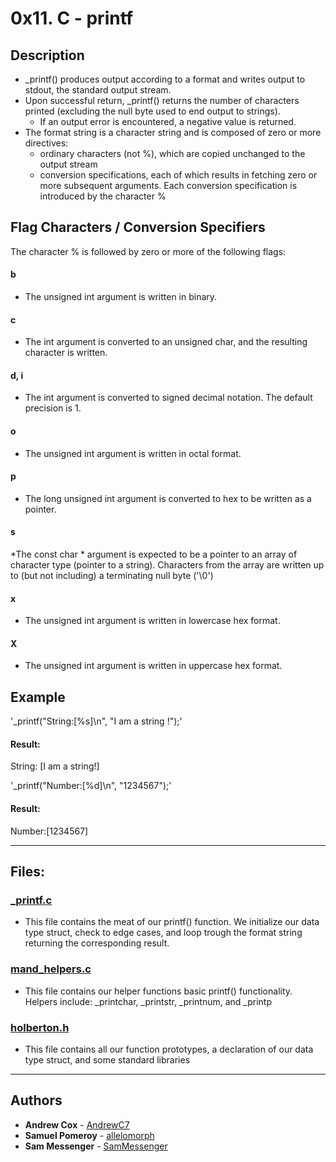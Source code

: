 # 0x11. C - printf

## Description
* _printf() produces output according to a format and writes output to stdout, the standard output stream. 
* Upon successful return, _printf() returns the number of characters printed (excluding the null byte used to end output to strings).
  * If an output error is encountered, a negative value is returned.
* The format string is a character string and is composed of zero or more directives:
  * ordinary characters (not %), which are copied unchanged to the output stream
  * conversion specifications, each of which results in fetching zero or more subsequent arguments. Each conversion specification is introduced by the character %

## Flag Characters / Conversion Specifiers
The character % is followed by zero or more of the following flags:
#### b
* The unsigned int argument is written in binary.
#### c
* The int argument is converted to an unsigned char, and the resulting character is written.
#### d, i
* The int argument is converted to signed decimal notation. The default precision is 1.
#### o
* The unsigned int argument is written in octal format.
#### p
* The long unsigned int argument is converted to hex to be written as a pointer.
#### s
*The const char * argument is expected to be a pointer to an array of character type (pointer to a string). Characters from the array are written up to (but not including) a terminating null byte ('\0')
#### x
* The unsigned int argument is written in lowercase hex format.
#### X
* The unsigned int argument is written in uppercase hex format.


## Example
'_printf("String:[%s]\n", "I am a string !");'
#### Result:
String: [I am a string!]


'_printf("Number:[%d]\n", "1234567");'
#### Result:
Number:[1234567]

---

## Files:
### [_printf.c](./_printf.c)
* This file contains the meat of our printf() function. We initialize our data type struct, check to edge cases, and loop trough the format string returning the corresponding result.
### [mand_helpers.c](./mand_helpers.c)
* This file contains our helper functions basic printf() functionality. Helpers include: _printchar, _printstr, _printnum, and _printp
### [holberton.h](./holberton.h)
* This file contains all our function prototypes, a declaration of our data type struct, and some standard libraries
---

## Authors
* **Andrew Cox** - [AndrewC7](https://github.com/AndrewC7)
* **Samuel Pomeroy** - [allelomorph](https://github.com/allelomorph)
* **Sam Messenger** - [SamMessenger](https://github.com/sammessenger)
